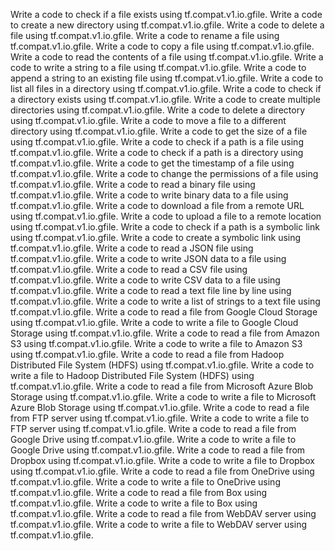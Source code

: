 Write a code to check if a file exists using tf.compat.v1.io.gfile.
Write a code to create a new directory using tf.compat.v1.io.gfile.
Write a code to delete a file using tf.compat.v1.io.gfile.
Write a code to rename a file using tf.compat.v1.io.gfile.
Write a code to copy a file using tf.compat.v1.io.gfile.
Write a code to read the contents of a file using tf.compat.v1.io.gfile.
Write a code to write a string to a file using tf.compat.v1.io.gfile.
Write a code to append a string to an existing file using tf.compat.v1.io.gfile.
Write a code to list all files in a directory using tf.compat.v1.io.gfile.
Write a code to check if a directory exists using tf.compat.v1.io.gfile.
Write a code to create multiple directories using tf.compat.v1.io.gfile.
Write a code to delete a directory using tf.compat.v1.io.gfile.
Write a code to move a file to a different directory using tf.compat.v1.io.gfile.
Write a code to get the size of a file using tf.compat.v1.io.gfile.
Write a code to check if a path is a file using tf.compat.v1.io.gfile.
Write a code to check if a path is a directory using tf.compat.v1.io.gfile.
Write a code to get the timestamp of a file using tf.compat.v1.io.gfile.
Write a code to change the permissions of a file using tf.compat.v1.io.gfile.
Write a code to read a binary file using tf.compat.v1.io.gfile.
Write a code to write binary data to a file using tf.compat.v1.io.gfile.
Write a code to download a file from a remote URL using tf.compat.v1.io.gfile.
Write a code to upload a file to a remote location using tf.compat.v1.io.gfile.
Write a code to check if a path is a symbolic link using tf.compat.v1.io.gfile.
Write a code to create a symbolic link using tf.compat.v1.io.gfile.
Write a code to read a JSON file using tf.compat.v1.io.gfile.
Write a code to write JSON data to a file using tf.compat.v1.io.gfile.
Write a code to read a CSV file using tf.compat.v1.io.gfile.
Write a code to write CSV data to a file using tf.compat.v1.io.gfile.
Write a code to read a text file line by line using tf.compat.v1.io.gfile.
Write a code to write a list of strings to a text file using tf.compat.v1.io.gfile.
Write a code to read a file from Google Cloud Storage using tf.compat.v1.io.gfile.
Write a code to write a file to Google Cloud Storage using tf.compat.v1.io.gfile.
Write a code to read a file from Amazon S3 using tf.compat.v1.io.gfile.
Write a code to write a file to Amazon S3 using tf.compat.v1.io.gfile.
Write a code to read a file from Hadoop Distributed File System (HDFS) using tf.compat.v1.io.gfile.
Write a code to write a file to Hadoop Distributed File System (HDFS) using tf.compat.v1.io.gfile.
Write a code to read a file from Microsoft Azure Blob Storage using tf.compat.v1.io.gfile.
Write a code to write a file to Microsoft Azure Blob Storage using tf.compat.v1.io.gfile.
Write a code to read a file from FTP server using tf.compat.v1.io.gfile.
Write a code to write a file to FTP server using tf.compat.v1.io.gfile.
Write a code to read a file from Google Drive using tf.compat.v1.io.gfile.
Write a code to write a file to Google Drive using tf.compat.v1.io.gfile.
Write a code to read a file from Dropbox using tf.compat.v1.io.gfile.
Write a code to write a file to Dropbox using tf.compat.v1.io.gfile.
Write a code to read a file from OneDrive using tf.compat.v1.io.gfile.
Write a code to write a file to OneDrive using tf.compat.v1.io.gfile.
Write a code to read a file from Box using tf.compat.v1.io.gfile.
Write a code to write a file to Box using tf.compat.v1.io.gfile.
Write a code to read a file from WebDAV server using tf.compat.v1.io.gfile.
Write a code to write a file to WebDAV server using tf.compat.v1.io.gfile.